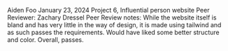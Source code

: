 Aiden Foo
January 23, 2024
Project 6, Influential person website
Peer Reviewer: Zachary Dressel
Peer Review notes: While the website itself is bland and has very little in the way of design, it is made using tailwind and as such passes the requirements. Would have liked some better structure and color. Overall, passes.
